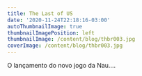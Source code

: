 ```yaml
---
title: The Last of US
date: '2020-11-24T22:18:16-03:00'
autoThumbnailImage: true
thumbnailImagePosition: left
thumbnailImage: /content/blog/thbr003.jpg
coverImage: /content/blog/thbr003.jpg
---
```

O lançamento do novo jogo da Nau....
